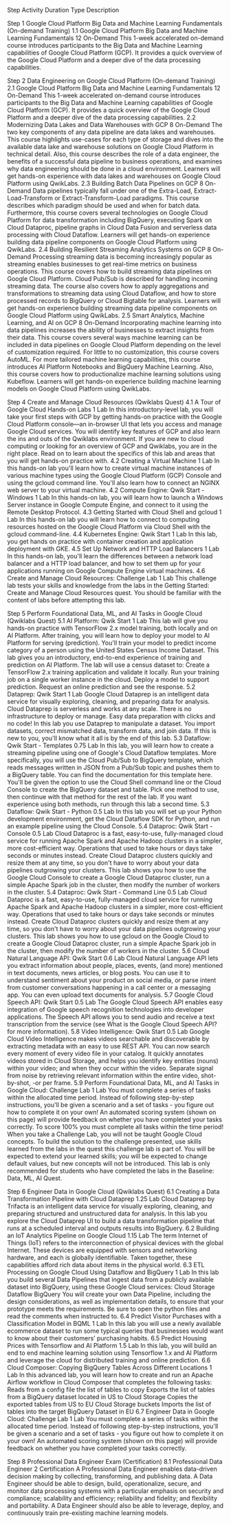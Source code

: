 Step	Activity	Duration	Type	Description

Step 1 Google Cloud Platform Big Data and Machine Learning Fundamentals (On-demand Training)
  1.1 Google Cloud Platform Big Data and Machine Learning Fundamentals 12	On-Demand	This 1-week accelerated on-demand course introduces participants to the Big Data and Machine Learning capabilities of Google Cloud Platform (GCP). It provides a quick overview of the Google Cloud Platform and a deeper dive of the data processing capabilities.

Step 2 Data Engineering on Google Cloud Platform (On-demand Training)
  2.1 Google Cloud Platform Big Data and Machine Learning Fundamentals 12	On-Demand	This 1-week accelerated on-demand course introduces participants to the Big Data and Machine Learning capabilities of Google Cloud Platform (GCP). It provides a quick overview of the Google Cloud Platform and a deeper dive of the data processing capabilities.
	2.2 Modernizing Data Lakes and Data Warehouses with GCP	8	On-Demand	The two key components of any data pipeline are data lakes and warehouses. This course highlights use-cases for each type of storage and dives into the available data lake and warehouse solutions on Google Cloud Platform in technical detail. Also, this course describes the role of a data engineer, the benefits of a successful data pipeline to business operations, and examines why data engineering should be done in a cloud environment. Learners will get hands-on experience with data lakes and warehouses on Google Cloud Platform using QwikLabs.
2.3 Building Batch Data Pipelines on GCP	8	On-Demand	Data pipelines typically fall under one of the Extra-Load, Extract-Load-Transform or Extract-Transform-Load paradigms. This course describes which paradigm should be used and when for batch data. Furthermore, this course covers several technologies on Google Cloud Platform for data transformation including BigQuery, executing Spark on Cloud Dataproc, pipeline graphs in Cloud Data Fusion and serverless data processing with Cloud Dataflow. Learners will get hands-on experience building data pipeline components on Google Cloud Platform using QwikLabs.
2.4 Building Resilient Streaming Analytics Systems on GCP	8	On-Demand	Processing streaming data is becoming increasingly popular as streaming enables businesses to get real-time metrics on business operations. This course covers how to build streaming data pipelines on Google Cloud Platform. Cloud Pub/Sub is described for handling incoming streaming data. The course also covers how to apply aggregations and transformations to streaming data using Cloud Dataflow, and how to store processed records to BigQuery or Cloud Bigtable for analysis. Learners will get hands-on experience building streaming data pipeline components on Google Cloud Platform using QwikLabs.
2.5 Smart Analytics, Machine Learning, and AI on GCP	8	On-Demand	Incorporating machine learning into data pipelines increases the ability of businesses to extract insights from their data. This course covers several ways machine learning can be included in data pipelines on Google Cloud Platform depending on the level of customization required. For little to no customization, this course covers AutoML. For more tailored machine learning capabilities, this course introduces AI Platform Notebooks and BigQuery Machine Learning. Also, this course covers how to productionalize machine learning solutions using Kubeflow. Learners will get hands-on experience building machine learning models on Google Cloud Platform using QwikLabs.

Step 4 Create and Manage Cloud Resources (Qwiklabs Quest)
4.1 A Tour of Google Cloud Hands-on Labs	1	Lab	In this introductory-level lab, you will take your first steps with GCP by getting hands-on practice with the Google Cloud Platform console—an in-browser UI that lets you access and manage Google Cloud services. You will identify key features of GCP and also learn the ins and outs of the Qwiklabs environment. If you are new to cloud computing or looking for an overview of GCP and Qwiklabs, you are in the right place. Read on to learn about the specifics of this lab and areas that you will get hands-on practice with.
4.2 Creating a Virtual Machine	1	Lab	In this hands-on lab you'll learn how to create virtual machine instances of various machine types using the Google Cloud Platform (GCP) Console and using the gcloud command line. You'll also learn how to connect an NGINX web server to your virtual machine.
4.2 Compute Engine: Qwik Start - Windows	1	Lab	In this hands-on lab, you will learn how to launch a Windows Server instance in Google Compute Engine, and connect to it using the Remote Desktop Protocol.
4.3 Getting Started with Cloud Shell and gcloud	1	Lab	In this hands-on lab you will learn how to connect to computing resources hosted on the Google Cloud Platform via Cloud Shell with the gcloud command-line.
4.4 Kubernetes Engine: Qwik Start	1	Lab	In this lab, you get hands on practice with container creation and application deployment with GKE.
4.5 Set Up Network and HTTP Load Balancers	1	Lab	In this hands-on lab, you'll learn the differences between a network load balancer and a HTTP load balancer, and how to set them up for your applications running on Google Compute Engine virtual machines.
4.6 Create and Manage Cloud Resources: Challenge Lab	1	Lab	This challenge lab tests your skills and knowledge from the labs in the Getting Started: Create and Manage Cloud Resources quest. You should be familiar with the content of labs before attempting this lab.

Step 5 Perform Foundational Data, ML, and AI Tasks in Google Cloud (Qwiklabs Quest)
5.1 AI Platform: Qwik Start	1	Lab	This lab will give you hands-on practice with TensorFlow 2.x model training, both locally and on AI Platform. After training, you will learn how to deploy your model to AI Platform for serving (prediction). You'll train your model to predict income category of a person using the United States Census Income Dataset. This lab gives you an introductory, end-to-end experience of training and prediction on AI Platform. The lab will use a census dataset to: Create a TensorFlow 2.x training application and validate it locally. Run your training job on a single worker instance in the cloud. Deploy a model to support prediction. Request an online prediction and see the response.
5.2 Dataprep: Qwik Start	1	Lab	Google Cloud Dataprep is an intelligent data service for visually exploring, cleaning, and preparing data for analysis. Cloud Dataprep is serverless and works at any scale. There is no infrastructure to deploy or manage. Easy data preparation with clicks and no code! In this lab you use Dataprep to manipulate a dataset. You import datasets, correct mismatched data, transform data, and join data. If this is new to you, you'll know what it all is by the end of this lab.
5.3 Dataflow: Qwik Start - Templates	0.75	Lab	In this lab, you will learn how to create a streaming pipeline using one of Google's Cloud Dataflow templates. More specifically, you will use the Cloud Pub/Sub to BigQuery template, which reads messages written in JSON from a Pub/Sub topic and pushes them to a BigQuery table. You can find the documentation for this template here. You'll be given the option to use the Cloud Shell command line or the Cloud Console to create the BigQuery dataset and table. Pick one method to use, then continue with that method for the rest of the lab. If you want experience using both methods, run through this lab a second time.
5.3 Dataflow: Qwik Start - Python	0.5	Lab	In this lab you will set up your Python development environment, get the Cloud Dataflow SDK for Python, and run an example pipeline using the Cloud Console.
5.4 Dataproc: Qwik Start - Console	0.5	Lab	Cloud Dataproc is a fast, easy-to-use, fully-managed cloud service for running Apache Spark and Apache Hadoop clusters in a simpler, more cost-efficient way. Operations that used to take hours or days take seconds or minutes instead. Create Cloud Dataproc clusters quickly and resize them at any time, so you don't have to worry about your data pipelines outgrowing your clusters. This lab shows you how to use the Google Cloud Console to create a Google Cloud Dataproc cluster, run a simple Apache Spark job in the cluster, then modify the number of workers in the cluster.
5.4 Dataproc: Qwik Start - Command Line	0.5	Lab	Cloud Dataproc is a fast, easy-to-use, fully-managed cloud service for running Apache Spark and Apache Hadoop clusters in a simpler, more cost-efficient way. Operations that used to take hours or days take seconds or minutes instead. Create Cloud Dataproc clusters quickly and resize them at any time, so you don't have to worry about your data pipelines outgrowing your clusters. This lab shows you how to use gcloud on the Google Cloud to create a Google Cloud Dataproc cluster, run a simple Apache Spark job in the cluster, then modify the number of workers in the cluster.
5.6 Cloud Natural Language API: Qwik Start	0.6	Lab	Cloud Natural Language API lets you extract information about people, places, events, (and more) mentioned in text documents, news articles, or blog posts. You can use it to understand sentiment about your product on social media, or parse intent from customer conversations happening in a call center or a messaging app. You can even upload text documents for analysis.
5.7 Google Cloud Speech API: Qwik Start	0.5	Lab	The Google Cloud Speech API enables easy integration of Google speech recognition technologies into developer applications. The Speech API allows you to send audio and receive a text transcription from the service (see What is the Google Cloud Speech API? for more information).
5.8 Video Intelligence: Qwik Start	0.5	Lab	Google Cloud Video Intelligence makes videos searchable and discoverable by extracting metadata with an easy to use REST API. You can now search every moment of every video file in your catalog. It quickly annotates videos stored in Cloud Storage, and helps you identify key entities (nouns) within your video; and when they occur within the video. Separate signal from noise by retrieving relevant information within the entire video, shot-by-shot, -or per frame.
5.9 Perform Foundational Data, ML, and AI Tasks in Google Cloud: Challenge Lab 1	Lab	You must complete a series of tasks within the allocated time period. Instead of following step-by-step instructions, you'll be given a scenario and a set of tasks - you figure out how to complete it on your own! An automated scoring system (shown on this page) will provide feedback on whether you have completed your tasks correctly. To score 100% you must complete all tasks within the time period! When you take a Challenge Lab, you will not be taught Google Cloud concepts. To build the solution to the challenge presented, use skills learned from the labs in the quest this challenge lab is part of. You will be expected to extend your learned skills; you will be expected to change default values, but new concepts will not be introduced. This lab is only recommended for students who have completed the labs in the Baseline: Data, ML, AI Quest.

Step 6 Engineer Data in Google Cloud (Qwiklabs Quest)
6.1 Creating a Data Transformation Pipeline with Cloud Dataprep 1.25	Lab	Cloud Dataprep by Trifacta is an intelligent data service for visually exploring, cleaning, and preparing structured and unstructured data for analysis. In this lab you explore the Cloud Dataprep UI to build a data transformation pipeline that runs at a scheduled interval and outputs results into BigQuery.
6.2 Building an IoT Analytics Pipeline on Google Cloud	1.15	Lab	The term Internet of Things (IoT) refers to the interconnection of physical devices with the global Internet. These devices are equipped with sensors and networking hardware, and each is globally identifiable. Taken together, these capabilities afford rich data about items in the physical world.
6.3 ETL Processing on Google Cloud Using Dataflow and BigQuery 1	Lab	In this lab you build several Data Pipelines that ingest data from a publicly available dataset into BigQuery, using these Google Cloud services: Cloud Storage Dataflow BigQuery You will create your own Data Pipeline, including the design considerations, as well as implementation details, to ensure that your prototype meets the requirements. Be sure to open the python files and read the comments when instructed to.
6.4 Predict Visitor Purchases with a Classification Model in BQML 1	Lab	In this lab you will use a newly available ecommerce dataset to run some typical queries that businesses would want to know about their customers’ purchasing habits.
6.5 Predict Housing Prices with Tensorflow and AI Platform	1.5	Lab	In this lab, you will build an end to end machine learning solution using Tensorflow 1.x and AI Platform and leverage the cloud for distributed training and online prediction.
6.6 Cloud Composer: Copying BigQuery Tables Across Different Locations 1	Lab	In this advanced lab, you will learn how to create and run an Apache Airflow workflow in Cloud Composer that completes the following tasks: Reads from a config file the list of tables to copy Exports the list of tables from a BigQuery dataset located in US to Cloud Storage Copies the exported tables from US to EU Cloud Storage buckets Imports the list of tables into the target BigQuery Dataset in EU
6.7 Engineer Data in Google Cloud: Challenge Lab	1	Lab	You must complete a series of tasks within the allocated time period. Instead of following step-by-step instructions, you'll be given a scenario and a set of tasks - you figure out how to complete it on your own! An automated scoring system (shown on this page) will provide feedback on whether you have completed your tasks correctly.

Step 8 Professional Data Engineer Exam (Certification)
8.1 Professional Data Engineer	2	Certification	A Professional Data Engineer enables data-driven decision making by collecting, transforming, and publishing data. A Data Engineer should be able to design, build, operationalize, secure, and monitor data processing systems with a particular emphasis on security and compliance; scalability and efficiency; reliability and fidelity; and flexibility and portability. A Data Engineer should also be able to leverage, deploy, and continuously train pre-existing machine learning models.
